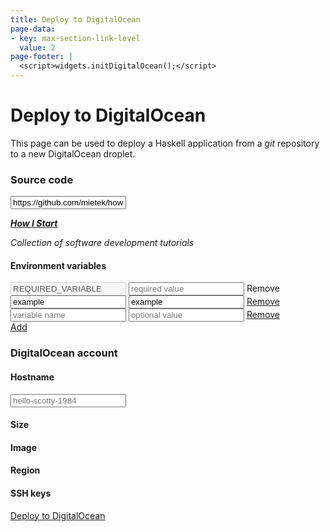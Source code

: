 ```yaml
---
title: Deploy to DigitalOcean
page-data:
- key: max-section-link-level
  value: 2
page-footer: |
  <script>widgets.initDigitalOcean();</script>
---
```



Deploy to DigitalOcean
======================

This page can be used to deploy a Haskell application from a _git_ repository to a new DigitalOcean droplet.


### Source code

<div class="flex">
<input id="source-field" type="url" placeholder="https://github.com/mietek/hello-scotty" value="https://github.com/mietek/howistart">
</div>

<div class="pre-like">

[_**How I Start**_](http://howistart.org/)

_Collection of software development tutorials_

</div>


#### Environment variables

<div class="flex">
<input class="variable-name-input" type="text" placeholder="variable name" value="REQUIRED_VARIABLE" disabled>
<input class="variable-value-input" type="text" placeholder="required value">
<a class="variable-button disabled">Remove</a>
</div>
<div class="flex">
<input class="variable-name-input" type="text" placeholder="variable name" value="example">
<input class="variable-value-input" type="text" placeholder="optional value" value="example">
<a class="variable-button" href="">Remove</a>
</div>
<div class="flex">
<input class="variable-name-input" type="text" placeholder="variable name" value="">
<input class="variable-value-input" type="text" placeholder="optional value">
<a class="variable-button" href="">Remove</a>
</div>
<div class="flex justify-end">
<a id="add-variable-button" href="">Add</a>
</div>


### DigitalOcean account

<div id="account-widget"></div>


#### Hostname

<div class="flex">
<input id="hostname-field" type="text" placeholder="hello-scotty-1984">
</div>


#### Size

<div id="size-widget"></div>
<div id="size-legend"></div>


#### Image

<div id="image-widget"></div>


#### Region

<div id="region-widget"></div>


#### SSH keys

<div id="keys-widget"></div>


<div class="flex">
<a id="deploy-button" href="">Deploy to DigitalOcean</a>
</div>
